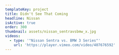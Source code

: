 ```yaml
---
templateKey: project
title: Didn't See That Coming
headline: Nissan
isActive: true
order: 300
thumbnail: assets/nissan_sentravsbmw_x.jpg
videos:
  - type: '"Nissan Sentra vs. BMW 3 Series"'
    url: 'https://player.vimeo.com/video/407676592'
---
```

